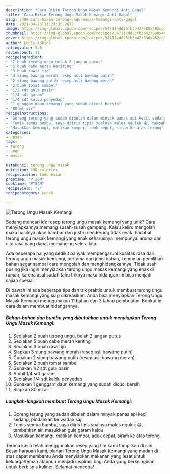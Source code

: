 ```yaml
---
description: "Cara Bikin Terong Ungu Masak Kemangi Anti Gagal"
title: "Cara Bikin Terong Ungu Masak Kemangi Anti Gagal"
slug: 2489-cara-bikin-terong-ungu-masak-kemangi-anti-gagal
date: 2021-04-26T11:23:35.267Z
image: https://img-global.cpcdn.com/recipes/547114dd25fb3b42/680x482cq70/terong-ungu-masak-kemangi-foto-resep-utama.jpg
thumbnail: https://img-global.cpcdn.com/recipes/547114dd25fb3b42/680x482cq70/terong-ungu-masak-kemangi-foto-resep-utama.jpg
cover: https://img-global.cpcdn.com/recipes/547114dd25fb3b42/680x482cq70/terong-ungu-masak-kemangi-foto-resep-utama.jpg
author: Louis Adkins
ratingvalue: 3.6
reviewcount: 11
recipeingredient:
- "2 buah terong ungu belah 2 jangan putus"
- "5 buah cabe merah keriting"
- "3 buah rawit ijo"
- "3 siung bawang merah resep asli bawang putih"
- "2 siung bawang putih resep asli bawang merah"
- "2 buah tomat sambel"
- "1/2 sdt gula pasir"
- "1/4 sdt garam"
- "1/4 sdt kaldu penyedap"
- "1 genggam daun kemangi yang sudah dicuci bersih"
- "80 ml air"
recipeinstructions:
- "Goreng terung yang sudah dibelah dalam minyak panas api kecil sedang, pindahkan ke wadah saji"
- "Tumis semua bumbu, saya diiris tipis soalnya males ngulek 😁, tambahkan air, masukkan gula garam kaldu"
- "Masukkan kemangi, matikan kompor, aduk cepat, siram ke atas terong"
categories:
- Resep
tags:
- terong
- ungu
- masak

katakunci: terong ungu masak 
nutrition: 238 calories
recipecuisine: Indonesian
preptime: "PT20M"
cooktime: "PT54M"
recipeyield: "2"
recipecategory: Lunch

---
```



![Terong Ungu Masak Kemangi](https://img-global.cpcdn.com/recipes/547114dd25fb3b42/680x482cq70/terong-ungu-masak-kemangi-foto-resep-utama.jpg)

Sedang mencari ide resep terong ungu masak kemangi yang unik? Cara menyiapkannya memang susah-susah gampang. Kalau keliru mengolah maka hasilnya akan hambar dan justru cenderung tidak enak. Padahal terong ungu masak kemangi yang enak seharusnya mempunyai aroma dan cita rasa yang dapat memancing selera kita.



Ada beberapa hal yang sedikit banyak mempengaruhi kualitas rasa dari terong ungu masak kemangi, pertama dari jenis bahan, kemudian pemilihan bahan segar sampai cara mengolah dan menghidangkannya. Tidak usah pusing jika ingin menyiapkan terong ungu masak kemangi yang enak di rumah, karena asal sudah tahu triknya maka hidangan ini bisa menjadi sajian spesial.


Di bawah ini ada beberapa tips dan trik praktis untuk membuat terong ungu masak kemangi yang siap dikreasikan. Anda bisa menyiapkan Terong Ungu Masak Kemangi menggunakan 11 bahan dan 3 tahap pembuatan. Berikut ini cara dalam membuat hidangannya.

<!--inarticleads1-->

##### Bahan-bahan dan bumbu yang dibutuhkan untuk menyiapkan Terong Ungu Masak Kemangi:

1. Sediakan 2 buah terong ungu, belah 2 jangan putus
1. Sediakan 5 buah cabe merah keriting
1. Sediakan 3 buah rawit ijo
1. Siapkan 3 siung bawang merah (resep asli bawang putih)
1. Gunakan 2 siung bawang putih (resep asli bawang merah)
1. Sediakan 2 buah tomat sambel
1. Gunakan 1/2 sdt gula pasir
1. Ambil 1/4 sdt garam
1. Sediakan 1/4 sdt kaldu penyedap
1. Gunakan 1 genggam daun kemangi yang sudah dicuci bersih
1. Siapkan 80 ml air




<!--inarticleads2-->

##### Langkah-langkah membuat Terong Ungu Masak Kemangi:

1. Goreng terung yang sudah dibelah dalam minyak panas api kecil sedang, pindahkan ke wadah saji
1. Tumis semua bumbu, saya diiris tipis soalnya males ngulek 😁, tambahkan air, masukkan gula garam kaldu
1. Masukkan kemangi, matikan kompor, aduk cepat, siram ke atas terong




Terima kasih telah menggunakan resep yang tim kami tampilkan di sini. Besar harapan kami, olahan Terong Ungu Masak Kemangi yang mudah di atas dapat membantu Anda menyiapkan makanan yang lezat untuk keluarga/teman ataupun menjadi inspirasi bagi Anda yang berkeinginan untuk berbisnis kuliner. Selamat mencoba!
